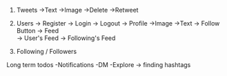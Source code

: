 1.   Tweets
    ->Text
    ->Image
    ->Delete
    ->Retweet

2. Users
    -> Register
    -> Login
    -> Logout
    -> Profile
        ->Image
        ->Text
        -> Follow Button
    -> Feed    
        -> User's Feed
        -> Following's Feed


3.  Following / Followers


Long term todos
-Notifications
-DM
-Explore -> finding hashtags